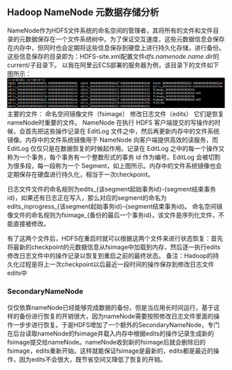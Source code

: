 ## Hadoop NameNode 元数据存储分析

NameNode作为HDFS文件系统的命名空间的管理者，其将所有的文件和文件目录的元数据保存在一个文件系统树中。为了保证交互速度，这些元数据信息会保存在内存中，但同时也会定期将这些信息保存到硬盘上进行持久化存储，进行备份。这些信息保存的目录即为：HDFS-site.xml配置文件$dfs.namenode.name.dir$的current/子目录下。
以我在阿里云ECS部署的服务器为例，该目录下的文件如下图所示：
![current](https://github.com/liumihust/gitTset/blob/master/current.PNG)
主要的文件：
命名空间镜像文件（fsimage）
修改日志文件（edits）
它们是恢复nameNode时重要的文件。
NameNode 在执行 HDFS 客户端提交的写操作的时候，会首先把这些操作记录在 EditLog 文件之中，然后再更新内存中的文件系统镜像。内存中的文件系统镜像用于 NameNode 向客户端提供高效的读服务，而 EditLog 仅仅只是在数据恢复的时候起作用。记录在 EditLog 之中的每一个操作又称为一个事务，每个事务有一个整数形式的事务 id 作为编号。EditLog 会被切割为很多段，每一段称为一个 Segment，如上图所示。内存中的文件系统镜像也会定期保存在硬盘进行持久化，相当于一次checkpoint。

日志文件文件的命名规则为edits_{该segment起始事务id}-{segment结束事务id}，如果还有日志正在写入，那么对应的segment的命名为edits_inprogress_{该segment起始事务id}-{segment结束事务id}。
命名空间镜像文件的命名规则为fsimage_{备份的最后一个事务id}，该文件是序列化文件，不能直接被修改。

有了这两个文件后，HDFS在重启时就可以根据这两个文件来进行状态恢复：首先将最新的checkpoint的元数据信息从fsimage中加载到内存，然后逐一执行edits修改日志文件中的操作记录以恢复到重启之前的最终状态。
备注：Hadoop的持久化过程是将上一次checkpoint以后最近一段时间的操作保存到修改日志文件edits中

### SecondaryNameNode
仅仅依靠nameNode已经能够完成数据的备份，但是当应用长时间运行，基于这样的备份进行恢复的开销很大，因为nameNode需要按照修改日志文件里面的操作一步步进行恢复。于是HDFS增加了一个额外的SecondaryNameNode，专门在后台读取nameNode的fsimage并载入内存中根据edits的操作记录生成新的fsimage提交给nameNode。nameNode收到新的fsimage后就会删除旧的fsimage，edits重新开始。这样就能保证fsimage是最新的，edits都是最近的操作，因为edits不会很大，既节省空间又降低了恢复的开销。
